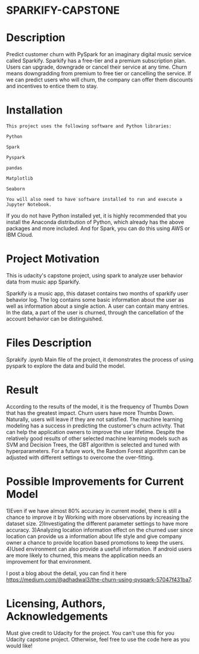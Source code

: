 # SPARKIFY-CAPSTONE
# Description
Predict customer churn with PySpark for an imaginary digital music service called Sparkify. Sparkify has a free-tier and a premium subscription plan. Users can upgrade, downgrade or cancel their service at any time. Churn means downgradding from premium to free tier or cancelling the service. If we can predict users who will churn, the company can offer them discounts and incentives to entice them to stay.
# Installation
    This project uses the following software and Python libraries:

    Python

    Spark

    Pyspark

    pandas

    Matplotlib

    Seaborn

    You will also need to have software installed to run and execute a Jupyter Notebook.

  If you do not have Python installed yet, it is highly recommended that you install the Anaconda distribution of Python, which already   has the above packages and more included. And for Spark, you can do this using AWS or IBM Cloud.

# Project Motivation
This is udacity's capstone project, using spark to analyze user behavior data from music app Sparkify.

Sparkify is a music app, this dataset contains two months of sparkify user behavior log. The log contains some basic information about the user as well as information about a single action. A user can contain many entries. In the data, a part of the user is churned, through the cancellation of the account behavior can be distinguished.

# Files Description
Sprakify .ipynb Main file of the project, it demonstrates the process of using pyspark to explore the data and build the model.
# Result
According to the results of the model, it is the frequency of Thumbs Down that has the greatest impact. Churn users have more Thumbs Down. Naturally, users will leave if they are not satisfied.
The machine learning modeling has a success in predicting the customer's churn activity. That can help the application owners to improve the user lifetime. Despite the relatively good results of other selected machine learning models such as SVM and Decision Trees, the GBT algorithm is selected and tuned with hyperparameters. For a future work, the Random Forest algorithm can be adjusted with different settings to overcome the over-fitting.

# Possible Improvements for Current Model
1)Even if we have almost 80% accuracy in current model, there is still a chance to improve it by Working with more observations by increasing the dataset size.
2)Investigating the different parameter settings to have more accuracy.
3)Analyzing location information effect on the churned user since location can provide us a information about life style and give company owner a chance to provide location based promotions to keep the users.
4)Used environment can also provide a usefull information. If android users are more likely to churned, this means the application needs an improvement for that environment.

I post a blog about the detail, you can find it here https://medium.com/@adhadwal3/the-churn-using-pyspark-57047f431ba7.

# Licensing, Authors, Acknowledgements
Must give credit to Udacity for the project. You can't use this for you Udacity capstone project. Otherwise, feel free to use the code here as you would like!
